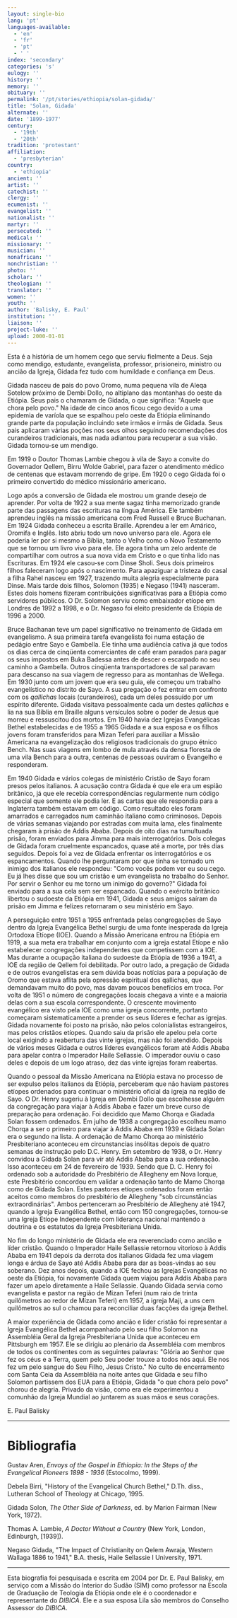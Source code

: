 ```yaml
---
layout: single-bio
lang: 'pt'
languages-available:
  - 'en'
  - 'fr'
  - 'pt'
  - ' '
index: 'secondary'
categories: 's'
eulogy: ''
history: ''
memory: ''
obituary: ''
permalink: '/pt/stories/ethiopia/solan-gidada/'
title: 'Solan, Gidada'
alternate: ''
date: '1899-1977'
century:
  - '19th'
  - '20th'
tradition: 'protestant'
affiliation:
  - 'presbyterian'
country:
  - 'ethiopia'
ancient: ''
artist: ''
catechist: ''
clergy: ''
ecumenist: ''
evangelist: ''
nationalist: ''
martyr: ''
persecuted: ''
medical: ''
missionary: ''
musician: ''
nonafrican: ''
nonchristian: ''
photo: ''
scholar: ''
theologian: ''
translator: ''
women: ''
youth: ''
author: 'Balisky, E. Paul'
institution: ''
liaison: ''
project-luke: ''
upload: 2000-01-01
---
```



Esta é a história de um homem cego que serviu fielmente a Deus. Seja como mendigo, estudante, evangelista, professor, prisioneiro, ministro ou ancião da Igreja, Gidada fez tudo com humildade e confiança em Deus.

Gidada nasceu de pais do povo Oromo, numa pequena vila de Aleqa Sotelow próximo de Dembi Dollo, no altiplano das montanhas do oeste da Etiópia. Seus pais o chamaram de Gidada, o que significa: "Aquele que chora pelo povo." Na idade de cinco anos ficou cego devido a uma epidemia de varíola que se espalhou pelo oeste da Etiópia eliminando grande parte da população incluindo sete irmãos e irmãs de Gidada. Seus pais aplicaram várias poções nos seus olhos seguindo recomendações dos curandeiros tradicionais, mas nada adiantou para recuperar a sua visão. Gidada tornou-se um mendigo.

Em 1919 o Doutor Thomas Lambie chegou à vila de Sayo a convite do Governador Qellem, Birru Wolde Gabriel, para fazer o atendimento médico de centenas que estavam morrendo de gripe. Em 1920 o cego Gidada foi o primeiro convertido do médico missionário americano.

Logo após a conversão de Gidada ele mostrou um grande desejo de aprender. Por volta de 1922 a sua mente sagaz tinha memorizado grande parte das passagens das escrituras na língua América. Ele também aprendeu inglês na missão americana com Fred Russell e Bruce Buchanan. Em 1924 Gidada conheceu a escrita Braille. Aprendeu a ler em Amárico, Oromifa e Inglês. Isto abriu todo um novo universo para ele. Agora ele poderia ler por si mesmo a Bíblia, tanto o Velho como o Novo Testamento que se tornou um livro vivo para ele.  Ele agora tinha um zelo ardente de compartilhar com outros a sua nova vida em Cristo e o que tinha lido nas Escrituras. Em 1924 ele casou-se com Dinse Sholi. Seus dois primeiros filhos faleceram logo após o nascimento. Para apaziguar a tristeza do casal a filha Rahel nasceu em 1927, trazendo muita alegria especialmente para Dinse. Mais tarde dois filhos, Solomon (1935) e Negaso (1941) nasceram. Estes dois homens fizeram contribuições significativas para a Etiópia como servidores públicos. O Dr. Solomon serviu como embaixador etíope em Londres de 1992 a 1998, e o Dr. Negaso foi eleito presidente da Etiópia de 1996 a 2000.

Bruce Bachanan teve um papel significativo no treinamento de Gidada em evangelismo. A sua primeira tarefa evangelista foi numa estação de pedágio entre Sayo e Gambella. Ele tinha uma audiência cativa já que todos os dias cerca de cinqüenta comerciantes de café eram parados para pagar os seus impostos em Buka Badessa antes de descer o escarpado no seu caminho a Gambella. Outros cinqüenta transportadores de sal paravam para descanso na sua viagem de regresso para as montanhas de Wellega.  Em 1930 junto com um jovem que era seu guia, ele começou um trabalho evangelístico no distrito de Sayo. A sua pregação o fez entrar em confronto com os *qallichas* locais (curandeiros), cada um deles possuído por um espírito diferente. Gidada visitava pessoalmente cada um destes *qallichas* e lia na sua Bíblia em Braille alguns versículos sobre o poder de Jesus que morreu e ressuscitou dos mortos. Em 1940 havia dez Igrejas Evangélicas Bethel estabelecidas e de 1955 a 1965 Gidada e a sua esposa e os filhos jovens foram transferidos para Mizan Teferi para auxiliar a Missão Americana na evangelização dos religiosos tradicionais do grupo étnico Bench. Nas suas viagens em lombo de mula através da densa floresta de uma vila Bench para a outra, centenas de pessoas ouviram o Evangelho e responderam.

Em 1940 Gidada e vários colegas de ministério Cristão de Sayo foram presos pelos italianos. A acusação contra Gidada é que ele era um espião britânico, já que ele recebia correspondências regularmente num código especial que somente ele podia ler. E as cartas que ele respondia para a Inglaterra também estavam em código. Como resultado eles foram amarrados e carregados num caminhão italiano como criminosos. Depois de várias semanas viajando por estradas com muita lama, eles finalmente chegaram à prisão de Addis Ababa. Depois de oito dias na tumultuada prisão, foram enviados para Jimma para mais interrogatórios. Dois colegas de Gidada foram cruelmente espancados, quase até a morte, por três dias seguidos. Depois foi a vez de Gidada enfrentar os interrogatórios e os espancamentos. Quando lhe perguntaram por que tinha se tornado um inimigo dos italianos ele respondeu: "Como vocês podem ver eu sou cego. Eu já lhes disse que sou um cristão e um evangelista no trabalho do Senhor. Por servir o Senhor eu me torno um inimigo do governo?" Gidada foi enviado para a sua cela sem ser espancado. Quando o exército britânico libertou o sudoeste da Etiópia em 1941, Gidada e seus amigos saíram da prisão em Jimma e felizes retornaram o seu ministério em Sayo.

A perseguição entre 1951 a 1955 enfrentada pelas congregações de Sayo dentro da Igreja Evangélica Bethel surgiu de uma fonte inesperada da Igreja Ortodoxa Etíope (IOE). Quando a Missão Americana entrou na Etiópia em 1919, a sua meta era trabalhar em conjunto com a igreja estatal Etíope e não estabelecer congregações independentes que competissem com a IOE. Mas durante a ocupação italiana do sudoeste da Etiópia de 1936 a 1941, a IOE da região de Qellem foi debilitada. Por outro lado, a pregação de Gidada e de outros evangelistas era sem dúvida boas notícias para a população de Oromo que estava aflita pela opressão espiritual dos qallichas, que demandavam muito do povo, mas davam poucos benefícios em troca. Por volta de 1951 o número de congregações locais chegava a vinte e a maioria delas com a sua escola correspondente. O crescente movimento evangélico era visto pela IOE como uma igreja concorrente, portanto começaram sistematicamente a prender os seus líderes e fechar as igrejas. Gidada novamente foi posto na prisão, não pelos colonialistas estrangeiros, mas pelos cristãos etíopes. Quando saiu da prisão ele apelou pela corte local exigindo a reabertura das vinte igrejas, mas não foi atendido. Depois de vários meses Gidada e outros líderes evangélicos foram até Addis Ababa para apelar contra o Imperador Haile Sellassie. O imperador ouviu o caso deles e depois de um logo atraso, dez das vinte igrejas foram reabertas.

Quando o pessoal da Missão Americana na Etiópia estava no processo de ser expulso pelos italianos da Etiópia, perceberam que não haviam pastores etíopes ordenados para continuar o ministério oficial da igreja na região de Sayo. O Dr. Henry sugeriu à Igreja em Dembi Dollo que escolhesse alguém da congregação para viajar à Addis Ababa e fazer um breve curso de preparação para ordenação. Foi decidido que Mamo Chorqa e Giadada Solan fossem ordenados. Em julho de 1938 a congregação escolheu mamo Chorqa a ser o primeiro para viajar à Addis Ababa em 1939 e Gidada Solan era o segundo na lista. A ordenação de Mamo Chorqa ao ministério Presbiteriano aconteceu em circunstancias insólitas depois de quatro semanas de instrução pelo D.C. Henry. Em setembro de 1938, o Dr. Henry convidou a Gidada Solan para vir até Addis Ababa para a sua ordenação. Isso aconteceu em 24 de fevereiro de 1939. Sendo que D. C. Henry foi ordenado sob a autoridade do Presbitério de Allegheny em Nova Iorque, este Presbitério concordou em validar a ordenação tanto de Mamo Chorqa como de Gidada Solan. Estes pastores etíopes ordenados foram então aceitos como membros do presbitério de Allegheny "sob circunstâncias extraordinárias". Ambos pertenceram ao Presbitério de Allegheny até 1947, quando a Igreja Evangélica Bethel, então com 150 congregações, tornou-se uma Igreja Etíope Independente com liderança nacional mantendo a doutrina e os estatutos da Igreja Presbiteriana Unida.

No fim do longo ministério de Gidada ele era reverenciado como ancião e líder cristão. Quando o Imperador Haile Sellassie retornou vitorioso à Addis Ababa em 1941 depois da derrota dos italianos Gidada fez uma viagem longa e árdua de Sayo até Addis Ababa para dar as boas-vindas ao seu soberano. Dez anos depois, quando a IOE fechou as Igrejas Evangélicas no oeste da Etiópia, foi novamente Gidada quem viajou para Addis Ababa para fazer um apelo diretamente a Haile Sellassie. Quando Gidada servia como evangelista e pastor na região de Mizan Teferi (num raio de trinta quilômetros ao redor de Mizan Teferi) em 1957, a igreja Maji, a uns cem quilômetros ao sul o chamou para reconciliar duas facções da igreja Bethel.

A maior experiência de Gidada como ancião e líder cristão foi representar a Igreja Evangélica Bethel acompanhado pelo seu filho Solomon na Assembléia Geral da Igreja Presbiteriana Unida que aconteceu em Pittsburgh em 1957. Ele se dirigiu ao plenário da Assembléia com membros de todos os continentes com as seguintes palavras: "Glória ao Senhor que fez os céus e a Terra, quem pelo Seu poder trouxe a todos nós aqui. Ele nos fez um pelo sangue do Seu Filho, Jesus Cristo." No culto de encerramento com Santa Ceia da Assembléia na noite antes que Gidada e seu filho Solomon partissem dos EUA para a Etiópia, Gidada "o que chora pelo povo" chorou de alegria. Privado da visão, como era ele experimentou a comunhão da Igreja Mundial ao juntarem as suas mãos e seus corações.

E. Paul Balisky

---

# Bibliografia

Gustav Aren, *Envoys of the Gospel in Ethiopia: In the Steps of the Evangelical Pioneers 1898 - 1936* (Estocolmo, 1999).

Debela Birri, "History of the Evangelical Church Bethel," D.Th. diss., Lutheran School of Theology at Chicago, 1995.

Gidada Solon, *The Other Side of Darkness*, ed. by Marion Fairman (New York, 1972).

Thomas A. Lambie, *A Doctor Without a Country* (New York, London, Edinburgh, [1939]).

Negaso Gidada, "The Impact of Christianity on Qelem Awraja, Western Wallaga 1886 to 1941," B.A. thesis, Haile Sellassie I University, 1971.

---

Esta biografia foi pesquisada e escrita em 2004 por Dr. E. Paul Balisky, em serviço com a Missão do Interior do Sudão (SIM) como professor na Escola de Graduação de Teologia da Etiópia onde ele é o coordenador e representante do *DIBICA*. Ele e a sua esposa Lila são membros do Conselho Assessor do *DIBICA*.
